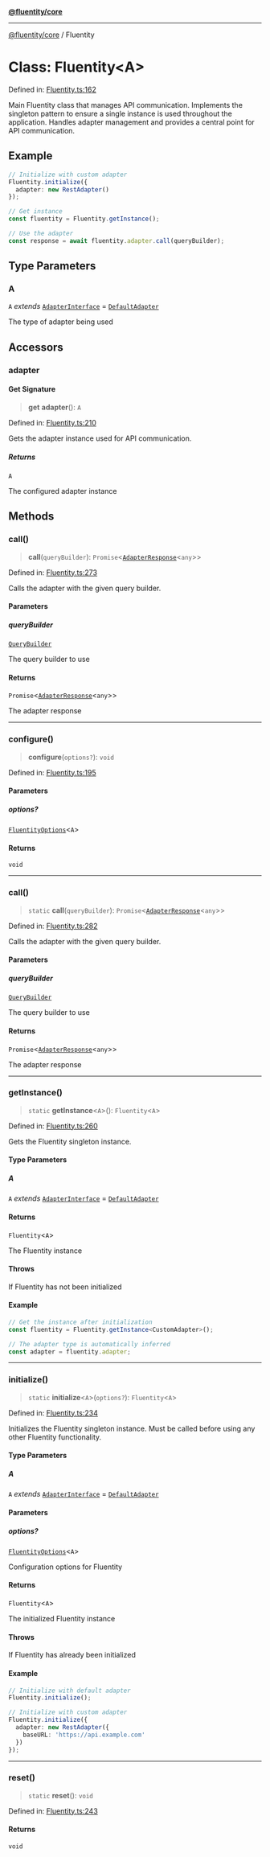 [**@fluentity/core**](../README.md)

***

[@fluentity/core](../globals.md) / Fluentity

# Class: Fluentity\<A\>

Defined in: [Fluentity.ts:162](https://github.com/cedricpierre/fluentity-core/blob/1d61f2807beb4f29a63808a89bba251ec2261e92/src/Fluentity.ts#L162)

Main Fluentity class that manages API communication.
Implements the singleton pattern to ensure a single instance is used throughout the application.
Handles adapter management and provides a central point for API communication.

## Example

```typescript
// Initialize with custom adapter
Fluentity.initialize({
  adapter: new RestAdapter()
});

// Get instance
const fluentity = Fluentity.getInstance();

// Use the adapter
const response = await fluentity.adapter.call(queryBuilder);
```

## Type Parameters

### A

`A` *extends* [`AdapterInterface`](../interfaces/AdapterInterface.md) = [`DefaultAdapter`](DefaultAdapter.md)

The type of adapter being used

## Accessors

### adapter

#### Get Signature

> **get** **adapter**(): `A`

Defined in: [Fluentity.ts:210](https://github.com/cedricpierre/fluentity-core/blob/1d61f2807beb4f29a63808a89bba251ec2261e92/src/Fluentity.ts#L210)

Gets the adapter instance used for API communication.

##### Returns

`A`

The configured adapter instance

## Methods

### call()

> **call**(`queryBuilder`): `Promise`\<[`AdapterResponse`](../interfaces/AdapterResponse.md)\<`any`\>\>

Defined in: [Fluentity.ts:273](https://github.com/cedricpierre/fluentity-core/blob/1d61f2807beb4f29a63808a89bba251ec2261e92/src/Fluentity.ts#L273)

Calls the adapter with the given query builder.

#### Parameters

##### queryBuilder

[`QueryBuilder`](QueryBuilder.md)

The query builder to use

#### Returns

`Promise`\<[`AdapterResponse`](../interfaces/AdapterResponse.md)\<`any`\>\>

The adapter response

***

### configure()

> **configure**(`options?`): `void`

Defined in: [Fluentity.ts:195](https://github.com/cedricpierre/fluentity-core/blob/1d61f2807beb4f29a63808a89bba251ec2261e92/src/Fluentity.ts#L195)

#### Parameters

##### options?

[`FluentityOptions`](../interfaces/FluentityOptions.md)\<`A`\>

#### Returns

`void`

***

### call()

> `static` **call**(`queryBuilder`): `Promise`\<[`AdapterResponse`](../interfaces/AdapterResponse.md)\<`any`\>\>

Defined in: [Fluentity.ts:282](https://github.com/cedricpierre/fluentity-core/blob/1d61f2807beb4f29a63808a89bba251ec2261e92/src/Fluentity.ts#L282)

Calls the adapter with the given query builder.

#### Parameters

##### queryBuilder

[`QueryBuilder`](QueryBuilder.md)

The query builder to use

#### Returns

`Promise`\<[`AdapterResponse`](../interfaces/AdapterResponse.md)\<`any`\>\>

The adapter response

***

### getInstance()

> `static` **getInstance**\<`A`\>(): `Fluentity`\<`A`\>

Defined in: [Fluentity.ts:260](https://github.com/cedricpierre/fluentity-core/blob/1d61f2807beb4f29a63808a89bba251ec2261e92/src/Fluentity.ts#L260)

Gets the Fluentity singleton instance.

#### Type Parameters

##### A

`A` *extends* [`AdapterInterface`](../interfaces/AdapterInterface.md) = [`DefaultAdapter`](DefaultAdapter.md)

#### Returns

`Fluentity`\<`A`\>

The Fluentity instance

#### Throws

If Fluentity has not been initialized

#### Example

```typescript
// Get the instance after initialization
const fluentity = Fluentity.getInstance<CustomAdapter>();

// The adapter type is automatically inferred
const adapter = fluentity.adapter;
```

***

### initialize()

> `static` **initialize**\<`A`\>(`options?`): `Fluentity`\<`A`\>

Defined in: [Fluentity.ts:234](https://github.com/cedricpierre/fluentity-core/blob/1d61f2807beb4f29a63808a89bba251ec2261e92/src/Fluentity.ts#L234)

Initializes the Fluentity singleton instance.
Must be called before using any other Fluentity functionality.

#### Type Parameters

##### A

`A` *extends* [`AdapterInterface`](../interfaces/AdapterInterface.md) = [`DefaultAdapter`](DefaultAdapter.md)

#### Parameters

##### options?

[`FluentityOptions`](../interfaces/FluentityOptions.md)\<`A`\>

Configuration options for Fluentity

#### Returns

`Fluentity`\<`A`\>

The initialized Fluentity instance

#### Throws

If Fluentity has already been initialized

#### Example

```typescript
// Initialize with default adapter
Fluentity.initialize();

// Initialize with custom adapter
Fluentity.initialize({
  adapter: new RestAdapter({
    baseURL: 'https://api.example.com'
  })
});
```

***

### reset()

> `static` **reset**(): `void`

Defined in: [Fluentity.ts:243](https://github.com/cedricpierre/fluentity-core/blob/1d61f2807beb4f29a63808a89bba251ec2261e92/src/Fluentity.ts#L243)

#### Returns

`void`
